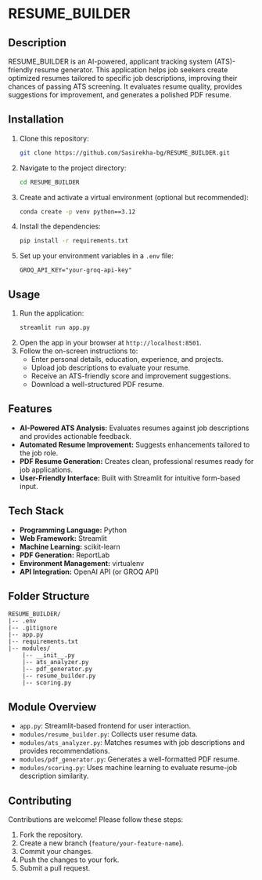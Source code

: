 # RESUME_BUILDER

## Description
RESUME_BUILDER is an AI-powered, applicant tracking system (ATS)-friendly resume generator. This application helps job seekers create optimized resumes tailored to specific job descriptions, improving their chances of passing ATS screening. It evaluates resume quality, provides suggestions for improvement, and generates a polished PDF resume.

## Installation
1. Clone this repository:
    ```bash
    git clone https://github.com/Sasirekha-bg/RESUME_BUILDER.git
    ```
2. Navigate to the project directory:
    ```bash
    cd RESUME_BUILDER
    ```
3. Create and activate a virtual environment (optional but recommended):
    ```bash
   conda create -p venv python==3.12
    ```
4. Install the dependencies:
    ```bash
    pip install -r requirements.txt
    ```
5. Set up your environment variables in a `.env` file:
    ```env
    GROQ_API_KEY="your-groq-api-key"
    ```

## Usage
1. Run the application:
    ```bash
    streamlit run app.py
    ```
2. Open the app in your browser at `http://localhost:8501`.
3. Follow the on-screen instructions to:
   - Enter personal details, education, experience, and projects.
   - Upload job descriptions to evaluate your resume.
   - Receive an ATS-friendly score and improvement suggestions.
   - Download a well-structured PDF resume.

## Features
- **AI-Powered ATS Analysis:** Evaluates resumes against job descriptions and provides actionable feedback.
- **Automated Resume Improvement:** Suggests enhancements tailored to the job role.
- **PDF Resume Generation:** Creates clean, professional resumes ready for job applications.
- **User-Friendly Interface:** Built with Streamlit for intuitive form-based input.

## Tech Stack
- **Programming Language:** Python
- **Web Framework:** Streamlit
- **Machine Learning:** scikit-learn
- **PDF Generation:** ReportLab
- **Environment Management:** virtualenv
- **API Integration:** OpenAI API (or GROQ API)

## Folder Structure
```
RESUME_BUILDER/
|-- .env
|-- .gitignore
|-- app.py
|-- requirements.txt
|-- modules/
    |-- __init__.py
    |-- ats_analyzer.py
    |-- pdf_generator.py
    |-- resume_builder.py
    |-- scoring.py
```

## Module Overview
- `app.py`: Streamlit-based frontend for user interaction.
- `modules/resume_builder.py`: Collects user resume data.
- `modules/ats_analyzer.py`: Matches resumes with job descriptions and provides recommendations.
- `modules/pdf_generator.py`: Generates a well-formatted PDF resume.
- `modules/scoring.py`: Uses machine learning to evaluate resume-job description similarity.

## Contributing
Contributions are welcome! Please follow these steps:
1. Fork the repository.
2. Create a new branch (`feature/your-feature-name`).
3. Commit your changes.
4. Push the changes to your fork.
5. Submit a pull request.

